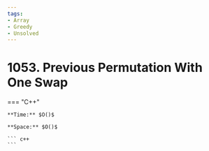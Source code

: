 ```yaml
---
tags:
- Array
- Greedy
- Unsolved
---
```



# 1053. Previous Permutation With One Swap

=== "C++"

    **Time:** $O()$

    **Space:** $O()$

    ``` c++
    ```